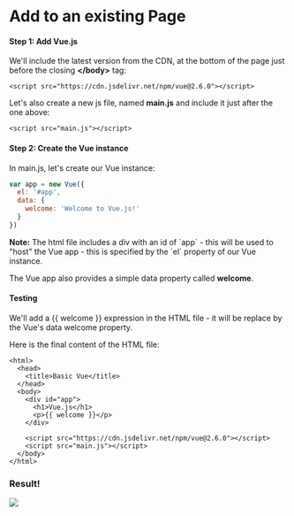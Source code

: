 # Add to an existing Page

#### Step 1: Add Vue.js

We'll include the latest version from the CDN, at the bottom of the page just before the closing **&lt;/body&gt;** tag:

```text
<script src="https://cdn.jsdelivr.net/npm/vue@2.6.0"></script>
```

Let's also create a new js file, named **main.js** and include it just after the one above:

```text
<script src="main.js"></script>
```

#### Step 2: Create the Vue instance

In main.js, let's create our Vue instance:

```javascript
var app = new Vue({
  el: '#app',
  data: {
    welcome: 'Welcome to Vue.js!'
  } 
})
```

**Note:** The html file includes a div with an id of \`app\` - this will be used to "host" the Vue app - this is specified by the \`el\` property of our Vue instance.

The Vue app also provides a simple data property called **welcome**.

#### Testing

We'll add a {{ welcome }} expression in the HTML file - it will be replace by the Vue's data welcome property.

Here is the final content of the HTML file:

```markup
<html>
  <head>
    <title>Basic Vue</title>
  </head>
  <body>
    <div id="app">
      <h1>Vue.js</h1>
      <p>{{ welcome }}</p>
    </div>

    <script src="https://cdn.jsdelivr.net/npm/vue@2.6.0"></script>
    <script src="main.js"></script>
  </body>
</html>
```

### Result!

![](https://learn-js-dev.herokuapp.com/images/vue/basics/install.png)


